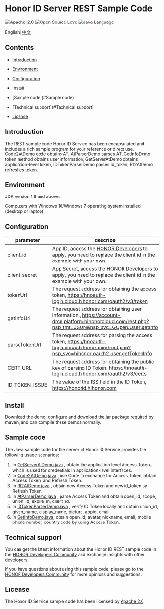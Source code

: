 # Honor ID Server REST Sample Code

[![Apache-2.0](https://img.shields.io/badge/license-Apache-blue)](http://www.apache.org/licenses/LICENSE-2.0)
[![Open Source Love](https://img.shields.io/static/v1?label=Open%20Source&message=%E2%9D%A4%EF%B8%8F&color=green)](https://developer.hihonor.com/demos/)
[![Java Language](https://img.shields.io/badge/language-java-green.svg)](https://www.java.com/en/)

English| [中文](READNE.MD)



## Contents

- [Introduction](#Introduction)
- [Environment](#Environment)
- [Configuration](#Configuration)
- [Install](#Install)

- [Sample code](#Sample code)
- [Technical support](#Technical support)
- [License](#License)



## Introduction

The REST sample code Honor ID Service has been encapsulated and includes a rich sample program for your reference or direct use. Code2AtDemo code obtains AT, AtParserDemo parses AT, GetInfoDemo token method obtains user information, GetServerAtDemo obtains application-level token, IDTokenParserDemo parses id_token, Rt2AtDemo refreshes token.



## Environment

JDK version 1.8 and above.

Computers with Windows 10/Windows 7 operating system installed (desktop or laptop)



## Configuration

| parameter      | describe                                                     |
| -------------- | ------------------------------------------------------------ |
| client_id      | App ID, access the [HONOR Developers](https://developer.hihonor.com/) to apply, you need to replace the client id in the example with your own. |
| client_secret  | App Secret, access the [HONOR Developers](https://developer.hihonor.com/) to apply, you need to replace the client id in the example with your own. |
| tokenUrl       | The request address for obtaining the access token, https://hnoauth-login.cloud.hihonor.com/oauth2/v3/token |
| getInfoUrl     | The request address for obtaining user information,, https://account-drcn.platform.hihonorcloud.com/rest.php?nsp_fmt=JSON&nsp_svc=GOpen.User.getInfo |
| parseTokenUrl  | The request address for parsing the access token, https://hnoauth-login.cloud.hihonor.com/rest.php?nsp_svc=hihonor.oauth2.user.getTokenInfo |
| CERT_URL       | The request address for obtaining the public key of parsing ID Token, https://hnoauth-login.cloud.hihonor.com/oauth2/v3/certs |
| ID_TOKEN_ISSUE | The value of the ISS field in the ID Token, https://honorid.hihonor.com |



## Install

Download the demo, configure and download the jar package required by maven, and can compile these demos normally.



## Sample code

The Java sample code for the server of Honor ID Service provides the following usage scenarios:

1. In [GetServerAtDemo.java](./src/main/java/com/hihonor/honorid/demo/GetServerAtDemo.java) , obtain the application level Access Token，which is used for credentials in application-level interfaces.
2. In [Code2AtDemo.java](./src/main/java/com/hihonor/honorid/demo/Code2AtDemo.java) , use Code to exchange for Access Token, obtain Access Token, and Refresh Token. 
3. In [Rt2AtDemo.java](./src/main/java/com/hihonor/honorid/demo/Rt2AtDemo.java) , obtain new Access Token and new id_token by Refresh Token.
4. In [AtParserDemo.java](./src/main/java/com/hihonor/honorid/demo/AtParserDemo.java) , parse Access Token and obtain open_id, scope, union_id, expire_in, client_id.
5. In [IDTokenParserDemo.java](./src/main/java/com/hihonor/honorid/demo/IDTokenParserDemo.java) , verify ID Token locally and obtain union_id, given_name, display_name, picture, appid, email.
6. In [GetInfoDemo.java](./src/main/java/com/hihonor/honorid/demo/GetInfoDemo.java), obtain open_id, avatar, nickname, email, mobile phone number,  country code by using Access Token.



## Technical support

You can get the latest information about the Honor ID REST sample code in the  [HONOR Developers Community](https://developer.hihonor.com/cn/forum/?navation=dh11614886576872095748%2F1) and exchange insights with other developers.

If you have questions about using this sample code, please go to the [HONOR Developers Community](https://developer.hihonor.com/cn/forum/?navation=dh11614886576872095748%2F1)  for more opinions and suggestions.



## License

The Honor ID Service sample code has been licensed by [Apache 2.0](http://www.apache.org/licenses/LICENSE-2.0).

